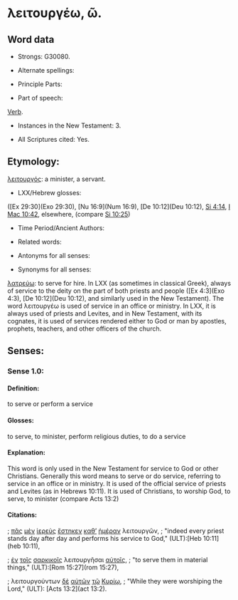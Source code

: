 # λειτουργέω, ῶ.

<!-- Status: S3=Needs2ndReview -->
<!-- Lexica used for edits: BDAG, FFM, LN, A-S -->

## Word data

* Strongs: G30080.

* Alternate spellings:



* Principle Parts: 


* Part of speech: 

[Verb](http://ugg.readthedocs.io/en/latest/verb.html).

* Instances in the New Testament: 3.

* All Scriptures cited: Yes.

## Etymology: 

[λειτουργός](../G30110/01.md): a minister, a servant.  

* LXX/Hebrew glosses: 

([Ex 29:30](Exo 29:30), [Nu 16:9](Num 16:9), [De 10:12](Deu 10:12), [Si 4:14](Sir.4.14), [I Mac 10:42](1Macc.10.42), elsewhere, (compare [Si 10:25](Sir.10.25))

* Time Period/Ancient Authors: 


* Related words: 

* Antonyms for all senses:

* Synonyms for all senses: 

[λατρεύω](../G30000/01.md): to serve for hire.  In LXX (as sometimes in classical Greek), always of service to the deity on the part of both priests and people ([Ex 4:3](Exo 4:3), [De 10:12](Deu 10:12), and similarly used in the New Testament).  The word λειτουργέω is used of service in an office or ministry.  In LXX, it is always used of priests and Levites, and in New Testament, with its cognates, it is used of services rendered either to God or man by apostles, prophets, teachers, and other officers of the church.


## Senses: 



### Sense  1.0: 

#### Definition: 

to serve or perform a service

#### Glosses: 

to serve, to minister, perform religious duties, to do a service

#### Explanation: 

This word is only used in the New Testament for service to God or other Christians. Generally this word means to serve or do service, referring to service in an office or in ministry.  It is used of the official service of priests and Levites (as in Hebrews 10:11).  It is used of Christians, to worship God, to serve, to minister (compare Acts 13:2)  

#### Citations: 

; [πᾶς](../G39560/01.md) [μὲν](../G33030/01.md) [ἱερεὺς](../G24090/01.md) [ἕστηκεν](../G24760/01.md) [καθ’](../G25960/01.md) [ἡμέραν](../G22500/01.md) λειτουργῶν, 
; "indeed every priest stands day after day and performs his service to God," (ULT):[Heb 10:11](heb 10:11),

; [ἐν](../G17220/01.md) [τοῖς](../G35880/01.md) [σαρκικοῖς](../G45590/01.md) λειτουργῆσαι [αὐτοῖς](../G08460/01.md), 
; "to serve them in material things," (ULT):[Rom 15:27](rom 15:27), 

; λειτουργούντων [δὲ](../G11610/01.md) [αὐτῶν](../G08460/01.md) [τῷ](../G35880/01.md) [Κυρίῳ](../G29620/01.md), 
; "While they were worshiping the Lord," (ULT): [Acts 13:2](act 13:2).
